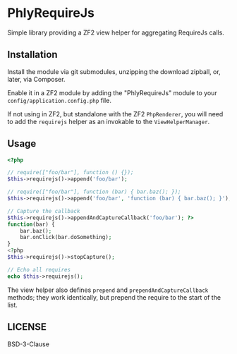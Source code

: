 PhlyRequireJs
=============

Simple library providing a ZF2 view helper for aggregating RequireJs calls.

Installation
------------

Install the module via git submodules, unzipping the download zipball, or,
later, via Composer.

Enable it in a ZF2 module by adding the "PhlyRequireJs" module to your
`config/application.config.php` file.

If not using in ZF2, but standalone with the ZF2 `PhpRenderer`, you will need to
add the `requirejs` helper as an invokable to the `ViewHelperManager`.

Usage
-----

```php
<?php

// require(["foo/bar"], function () {});
$this->requirejs()->append('foo/bar'); 

// require(["foo/bar"], function (bar) { bar.baz(); });
$this->requirejs()->append('foo/bar', 'function (bar) { bar.baz(); }'); 

// Capture the callback
$this->requirejs()->appendAndCaptureCallback('foo/bar'); ?>
function(bar) {
    bar.baz();
    bar.onClick(bar.doSomething);
}
<?php
$this->requirejs()->stopCapture();

// Echo all requires
echo $this->requirejs();
```

The view helper also defines `prepend` and `prependAndCaptureCallback` methods;
they work identically, but prepend the require to the start of the list.

LICENSE
-------

BSD-3-Clause
